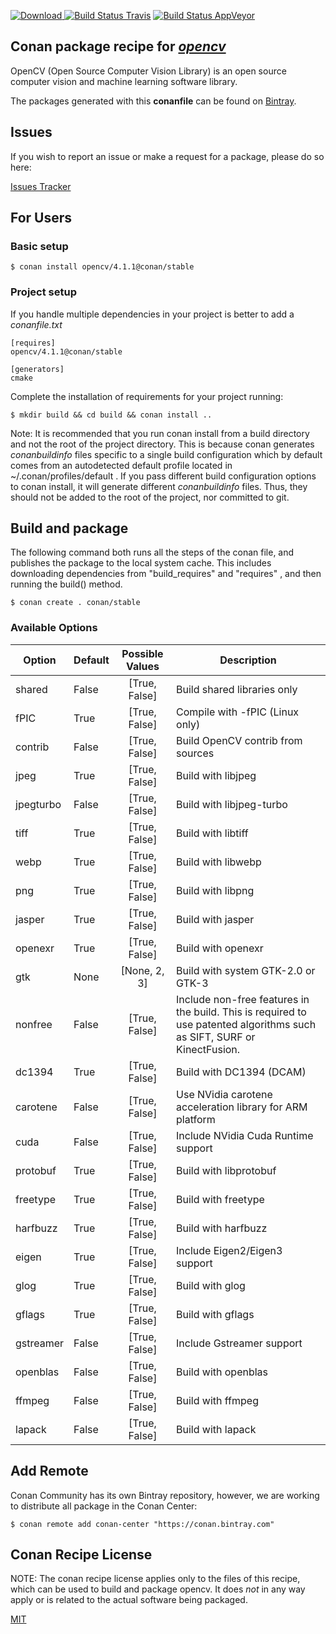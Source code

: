 [![Download](https://api.bintray.com/packages/conan-community/conan/opencv%3Aconan/images/download.svg) ](https://bintray.com/conan-community/conan/opencv%3Aconan/_latestVersion)
[![Build Status Travis](https://travis-ci.org/conan-community/conan-opencv.svg)](https://travis-ci.org/conan-community/conan-opencv)
[![Build Status AppVeyor](https://ci.appveyor.com/api/projects/status/github/conan-community/conan-opencv?svg=true)](https://ci.appveyor.com/project/ConanCIintegration/conan-opencv)

## Conan package recipe for [*opencv*](https://github.com/opencv/opencv)

OpenCV (Open Source Computer Vision Library) is an open source computer vision and machine learning software library.

The packages generated with this **conanfile** can be found on [Bintray](https://bintray.com/conan-community/conan/opencv%3Aconan).


## Issues

If you wish to report an issue or make a request for a package, please do so here:

[Issues Tracker](https://github.com/conan-community/community/issues)


## For Users

### Basic setup

    $ conan install opencv/4.1.1@conan/stable

### Project setup

If you handle multiple dependencies in your project is better to add a *conanfile.txt*

    [requires]
    opencv/4.1.1@conan/stable

    [generators]
    cmake

Complete the installation of requirements for your project running:

    $ mkdir build && cd build && conan install ..

Note: It is recommended that you run conan install from a build directory and not the root of the project directory.  This is because conan generates *conanbuildinfo* files specific to a single build configuration which by default comes from an autodetected default profile located in ~/.conan/profiles/default .  If you pass different build configuration options to conan install, it will generate different *conanbuildinfo* files.  Thus, they should not be added to the root of the project, nor committed to git.


## Build and package

The following command both runs all the steps of the conan file, and publishes the package to the local system cache.  This includes downloading dependencies from "build_requires" and "requires" , and then running the build() method.

    $ conan create . conan/stable


### Available Options
| Option        | Default | Possible Values  | Description |
| ------------- |:----------------- |:------------:| ----- |
| shared      | False |  [True, False] | Build shared libraries only |
| fPIC      | True |  [True, False] | Compile with -fPIC (Linux only) |
| contrib      | False |  [True, False] | Build OpenCV contrib from sources |
| jpeg      | True |  [True, False] | Build with libjpeg |
| jpegturbo | False |  [True, False] | Build with libjpeg-turbo |
| tiff      | True |  [True, False] | Build with libtiff |
| webp      | True |  [True, False] | Build with libwebp |
| png      | True |  [True, False] | Build with libpng |
| jasper      | True |  [True, False] | Build with jasper |
| openexr      | True |  [True, False] | Build with openexr |
| gtk      | None |  [None, 2, 3] | Build with system GTK-2.0 or GTK-3 |
| nonfree | False | [True, False] | Include non-free features in the build. This is required to use patented algorithms such as SIFT, SURF or KinectFusion. |
| dc1394      | True |  [True, False] | Build with DC1394 (DCAM) |
| carotene      | False |  [True, False] | Use NVidia carotene acceleration library for ARM platform |
| cuda      | False |  [True, False] | Include NVidia Cuda Runtime support |
| protobuf      | True |  [True, False] | Build with libprotobuf |
| freetype      | True |  [True, False] | Build with freetype |
| harfbuzz      | True |  [True, False] | Build with harfbuzz |
| eigen      | True |  [True, False] | Include Eigen2/Eigen3 support |
| glog      | True |  [True, False] | Build with glog |
| gflags      | True |  [True, False] | Build with gflags |
| gstreamer      | False |  [True, False] | Include Gstreamer support |
| openblas      | False |  [True, False] | Build with openblas |
| ffmpeg      | False |  [True, False] | Build with ffmpeg |
| lapack      | False |  [True, False] | Build with lapack |


## Add Remote

Conan Community has its own Bintray repository, however, we are working to distribute all package in the Conan Center:

    $ conan remote add conan-center "https://conan.bintray.com"


## Conan Recipe License

NOTE: The conan recipe license applies only to the files of this recipe, which can be used to build and package opencv.
It does *not* in any way apply or is related to the actual software being packaged.

[MIT](LICENSE)
